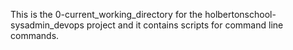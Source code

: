 This is the 0-current_working_directory for the holbertonschool-sysadmin_devops project and it contains scripts for command line commands.